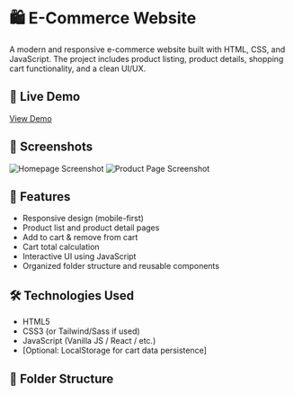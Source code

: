 # 🛍️ E-Commerce Website

A modern and responsive e-commerce website built with HTML, CSS, and JavaScript. The project includes product listing, product details, shopping cart functionality, and a clean UI/UX.

## 🔗 Live Demo

[View Demo](#) <!-- Replace with your live site URL -->

## 📸 Screenshots

<!-- Add screenshots here if available -->
![Homepage Screenshot](screenshots/homepage.png)
![Product Page Screenshot](screenshots/product-page.png)

## 🚀 Features

- Responsive design (mobile-first)
- Product list and product detail pages
- Add to cart & remove from cart
- Cart total calculation
- Interactive UI using JavaScript
- Organized folder structure and reusable components

## 🛠️ Technologies Used

- HTML5
- CSS3 (or Tailwind/Sass if used)
- JavaScript (Vanilla JS / React / etc.)
- [Optional: LocalStorage for cart data persistence]

## 📁 Folder Structure


